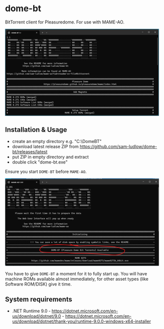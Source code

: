 # dome-bt
BitTorrent client for Pleasuredome. For use with MAME-AO.

![DOME-BT](https://raw.githubusercontent.com/sam-ludlow/dome-bt/main/images/dome-bt.png)

## Installation & Usage
- create an empty directory e.g. "C:\DomeBT"
- download latest release ZIP from https://github.com/sam-ludlow/dome-bt/releases/latest
- put ZIP in empty directory and extract
- double click "dome-bt.exe"

Ensure you start `DOME-BT` before `MAME-AO`.

![DOME-BT](https://raw.githubusercontent.com/sam-ludlow/dome-bt/main/images/mame-ao-bt-available.png)

You have to give `DOME-BT` a moment for it to fully start up. You will have machine ROMs available almost immediately, for other asset types (like Software ROM/DISK) give it time.

## System requirements
- .NET Runtime 9.0 - https://dotnet.microsoft.com/en-us/download/dotnet/9.0 - https://dotnet.microsoft.com/en-us/download/dotnet/thank-you/runtime-9.0.0-windows-x64-installer
